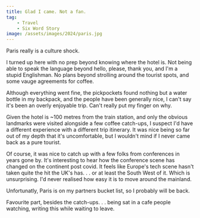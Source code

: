 ```yaml
---
title: Glad I came. Not a fan.
tag:
    - Travel
    - Six Word Story
image: /assets/images/2024/paris.jpg
---
```


Paris really is a culture shock. 

I turned up here with no prep beyond knowing where the hotel is. Not being able to speak the language beyond hello, please, thank you, and I'm a stupid Englishman. No plans beyond strolling around the tourist spots, and some vauge agreements for coffee.

Although everything went fine, the pickpockets found nothing but a water bottle in my backpack, and the people have been generally nice, I can't say it's been an overly enjoyable trip. Can't really put my finger on why.

Given the hotel is ~100 metres from the train station, and only the obvious landmarks were visited alongside a few coffee catch-ups, I suspect I'd have a different experience with a different trip itinerary. It was nice being so far out of my depth that it's uncomfortable, but I wouldn't mind if I never came back as a pure tourist.

Of course, it was nice to catch up with a few folks from conferences in years gone by. It's interesting to hear how the conference scene has changed on the continent post covid. It feels like Europe's tech scene hasn't taken quite the hit the UK's has. . . or at least the South West of it. Which is unsurprising. I'd never realised how easy it is to move around the mainland.

Unfortunatly, Paris is on my partners bucket list, so I probably will be back.

Favourite part, besides the catch-ups. . . being sat in a cafe people watching, writing this while waiting to leave.
